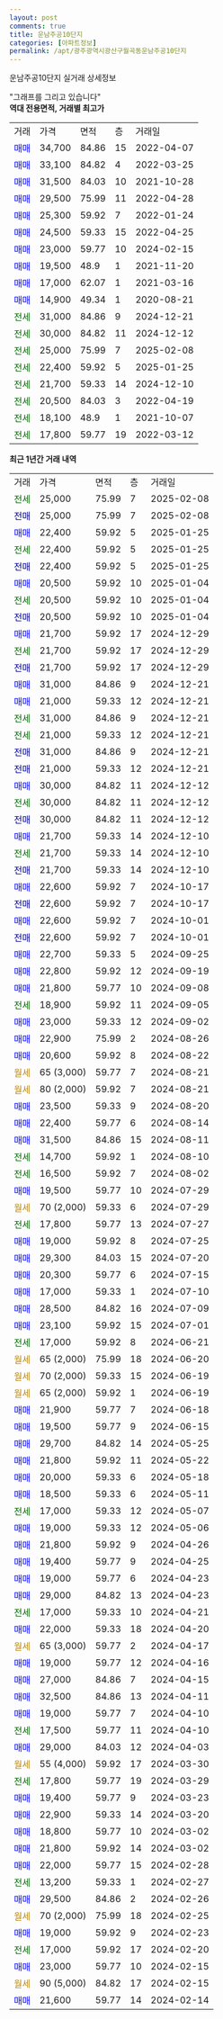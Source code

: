 ```yaml
---
layout: post
comments: true
title: 운남주공10단지
categories: [아파트정보]
permalink: /apt/광주광역시광산구월곡동운남주공10단지
---
```


운남주공10단지 실거래 상세정보

<script type="text/javascript">
  google.charts.load('current', {'packages':['line', 'corechart']});
  google.charts.setOnLoadCallback(drawChart);

  function drawChart() {
    var data = new google.visualization.DataTable();
    data.addColumn('date', '거래일');
    data.addColumn('number', "매매");
    data.addColumn('number', "전세");
    data.addColumn('number', "전매");

    data.addRows([[new Date(Date.parse("2025-02-08")), null, 25000, null], [new Date(Date.parse("2025-02-08")), null, null, 25000], [new Date(Date.parse("2025-01-25")), 22400, null, null], [new Date(Date.parse("2025-01-25")), null, 22400, null], [new Date(Date.parse("2025-01-25")), null, null, 22400], [new Date(Date.parse("2025-01-04")), 20500, null, null], [new Date(Date.parse("2025-01-04")), null, 20500, null], [new Date(Date.parse("2025-01-04")), null, null, 20500], [new Date(Date.parse("2024-12-29")), 21700, null, null], [new Date(Date.parse("2024-12-29")), null, 21700, null], [new Date(Date.parse("2024-12-29")), null, null, 21700], [new Date(Date.parse("2024-12-21")), 31000, null, null], [new Date(Date.parse("2024-12-21")), 21000, null, null], [new Date(Date.parse("2024-12-21")), null, 31000, null], [new Date(Date.parse("2024-12-21")), null, 21000, null], [new Date(Date.parse("2024-12-21")), null, null, 31000], [new Date(Date.parse("2024-12-21")), null, null, 21000], [new Date(Date.parse("2024-12-12")), 30000, null, null], [new Date(Date.parse("2024-12-12")), null, 30000, null], [new Date(Date.parse("2024-12-12")), null, null, 30000], [new Date(Date.parse("2024-12-10")), 21700, null, null], [new Date(Date.parse("2024-12-10")), null, 21700, null], [new Date(Date.parse("2024-12-10")), null, null, 21700], [new Date(Date.parse("2024-10-17")), 22600, null, null], [new Date(Date.parse("2024-10-17")), null, null, 22600], [new Date(Date.parse("2024-10-01")), 22600, null, null], [new Date(Date.parse("2024-10-01")), null, null, 22600], [new Date(Date.parse("2024-09-25")), 22700, null, null], [new Date(Date.parse("2024-09-19")), 22800, null, null], [new Date(Date.parse("2024-09-08")), 21800, null, null], [new Date(Date.parse("2024-09-05")), null, 18900, null], [new Date(Date.parse("2024-09-02")), 23000, null, null], [new Date(Date.parse("2024-08-26")), 22900, null, null], [new Date(Date.parse("2024-08-22")), 20600, null, null], [new Date(Date.parse("2024-08-21")), null, null, null], [new Date(Date.parse("2024-08-21")), null, null, null], [new Date(Date.parse("2024-08-20")), 23500, null, null], [new Date(Date.parse("2024-08-14")), 22400, null, null], [new Date(Date.parse("2024-08-11")), 31500, null, null], [new Date(Date.parse("2024-08-10")), null, 14700, null], [new Date(Date.parse("2024-08-02")), null, 16500, null], [new Date(Date.parse("2024-07-29")), 19500, null, null], [new Date(Date.parse("2024-07-29")), null, null, null], [new Date(Date.parse("2024-07-27")), null, 17800, null], [new Date(Date.parse("2024-07-25")), 19000, null, null], [new Date(Date.parse("2024-07-20")), 29300, null, null], [new Date(Date.parse("2024-07-15")), 20300, null, null], [new Date(Date.parse("2024-07-10")), 17000, null, null], [new Date(Date.parse("2024-07-09")), 28500, null, null], [new Date(Date.parse("2024-07-01")), 23100, null, null], [new Date(Date.parse("2024-06-21")), null, 17000, null], [new Date(Date.parse("2024-06-20")), null, null, null], [new Date(Date.parse("2024-06-19")), null, null, null], [new Date(Date.parse("2024-06-19")), null, null, null], [new Date(Date.parse("2024-06-18")), 21900, null, null], [new Date(Date.parse("2024-06-15")), 19500, null, null], [new Date(Date.parse("2024-05-25")), 29700, null, null], [new Date(Date.parse("2024-05-22")), 21800, null, null], [new Date(Date.parse("2024-05-18")), 20000, null, null], [new Date(Date.parse("2024-05-11")), 18500, null, null], [new Date(Date.parse("2024-05-07")), null, 17000, null], [new Date(Date.parse("2024-05-06")), 19000, null, null], [new Date(Date.parse("2024-04-26")), 21800, null, null], [new Date(Date.parse("2024-04-25")), 19400, null, null], [new Date(Date.parse("2024-04-23")), 19000, null, null], [new Date(Date.parse("2024-04-23")), 29000, null, null], [new Date(Date.parse("2024-04-21")), null, 17000, null], [new Date(Date.parse("2024-04-20")), 22000, null, null], [new Date(Date.parse("2024-04-17")), null, null, null], [new Date(Date.parse("2024-04-16")), 19000, null, null], [new Date(Date.parse("2024-04-15")), 27000, null, null], [new Date(Date.parse("2024-04-11")), 32500, null, null], [new Date(Date.parse("2024-04-10")), 19000, null, null], [new Date(Date.parse("2024-04-10")), null, 17500, null], [new Date(Date.parse("2024-04-03")), 29000, null, null], [new Date(Date.parse("2024-03-30")), null, null, null], [new Date(Date.parse("2024-03-29")), null, 17800, null], [new Date(Date.parse("2024-03-23")), 19400, null, null], [new Date(Date.parse("2024-03-20")), 22900, null, null], [new Date(Date.parse("2024-03-02")), 18800, null, null], [new Date(Date.parse("2024-03-02")), 21800, null, null], [new Date(Date.parse("2024-02-28")), 22000, null, null], [new Date(Date.parse("2024-02-27")), null, 13200, null], [new Date(Date.parse("2024-02-26")), 29500, null, null], [new Date(Date.parse("2024-02-25")), null, null, null], [new Date(Date.parse("2024-02-23")), 19000, null, null], [new Date(Date.parse("2024-02-20")), null, 17000, null], [new Date(Date.parse("2024-02-15")), 23000, null, null], [new Date(Date.parse("2024-02-15")), null, null, null], [new Date(Date.parse("2024-02-14")), 21600, null, null]]);

    var options = {
      hAxis: {
        format: 'yyyy/MM/dd'
      },    
      lineWidth: 0,
      pointsVisible: true,    
      title: '최근 1년간 유형별 실거래가 분포',
      legend: { position: 'bottom' }
    };

    var formatter = new google.visualization.NumberFormat({pattern:'###,###'} );
    formatter.format(data, 1);
    formatter.format(data, 2);
    
    setTimeout(function() {
        var chart = new google.visualization.LineChart(document.getElementById('columnchart_material'));
        chart.draw(data, (options));
        document.getElementById('loading').style.display = 'none';
    }, 200);
  }
</script>


<div id="loading" style="z-index:20; display: block; margin-left: 0px">"그래프를 그리고 있습니다"</div>
<div id="columnchart_material" style="width: 95%; margin-left: 0px; display: block"></div>
<!-- contents start -->
<b>역대 전용면적, 거래별 최고가</b>
<table class="sortable">
    <tr>
      <td>거래</td>
      <td>가격</td>
      <td>면적</td>
      <td>층</td>
      <td>거래일</td>
    </tr>
        <tr>
          <td><a style="color: blue">매매</a></td>
          <td>34,700</td>
          <td>84.86</td>
          <td>15</td>
          <td>2022-04-07</td>
        </tr>            <tr>
          <td><a style="color: blue">매매</a></td>
          <td>33,100</td>
          <td>84.82</td>
          <td>4</td>
          <td>2022-03-25</td>
        </tr>            <tr>
          <td><a style="color: blue">매매</a></td>
          <td>31,500</td>
          <td>84.03</td>
          <td>10</td>
          <td>2021-10-28</td>
        </tr>            <tr>
          <td><a style="color: blue">매매</a></td>
          <td>29,500</td>
          <td>75.99</td>
          <td>11</td>
          <td>2022-04-28</td>
        </tr>            <tr>
          <td><a style="color: blue">매매</a></td>
          <td>25,300</td>
          <td>59.92</td>
          <td>7</td>
          <td>2022-01-24</td>
        </tr>            <tr>
          <td><a style="color: blue">매매</a></td>
          <td>24,500</td>
          <td>59.33</td>
          <td>15</td>
          <td>2022-04-25</td>
        </tr>            <tr>
          <td><a style="color: blue">매매</a></td>
          <td>23,000</td>
          <td>59.77</td>
          <td>10</td>
          <td>2024-02-15</td>
        </tr>            <tr>
          <td><a style="color: blue">매매</a></td>
          <td>19,500</td>
          <td>48.9</td>
          <td>1</td>
          <td>2021-11-20</td>
        </tr>            <tr>
          <td><a style="color: blue">매매</a></td>
          <td>17,000</td>
          <td>62.07</td>
          <td>1</td>
          <td>2021-03-16</td>
        </tr>            <tr>
          <td><a style="color: blue">매매</a></td>
          <td>14,900</td>
          <td>49.34</td>
          <td>1</td>
          <td>2020-08-21</td>
        </tr>        
        <tr>
              <td><a style="color: darkgreen">전세</a></td>
              <td>31,000</td>
              <td>84.86</td>
              <td>9</td>
              <td>2024-12-21</td>
            </tr>            <tr>
              <td><a style="color: darkgreen">전세</a></td>
              <td>30,000</td>
              <td>84.82</td>
              <td>11</td>
              <td>2024-12-12</td>
            </tr>            <tr>
              <td><a style="color: darkgreen">전세</a></td>
              <td>25,000</td>
              <td>75.99</td>
              <td>7</td>
              <td>2025-02-08</td>
            </tr>            <tr>
              <td><a style="color: darkgreen">전세</a></td>
              <td>22,400</td>
              <td>59.92</td>
              <td>5</td>
              <td>2025-01-25</td>
            </tr>            <tr>
              <td><a style="color: darkgreen">전세</a></td>
              <td>21,700</td>
              <td>59.33</td>
              <td>14</td>
              <td>2024-12-10</td>
            </tr>            <tr>
              <td><a style="color: darkgreen">전세</a></td>
              <td>20,500</td>
              <td>84.03</td>
              <td>3</td>
              <td>2022-04-19</td>
            </tr>            <tr>
              <td><a style="color: darkgreen">전세</a></td>
              <td>18,100</td>
              <td>48.9</td>
              <td>1</td>
              <td>2021-10-07</td>
            </tr>            <tr>
              <td><a style="color: darkgreen">전세</a></td>
              <td>17,800</td>
              <td>59.77</td>
              <td>19</td>
              <td>2022-03-12</td>
            </tr>        
    
</table>

<b>최근 1년간 거래 내역</b>

<table class="sortable">
    <tr>
      <td>거래</td>
      <td>가격</td>
      <td>면적</td>
      <td>층</td>
      <td>거래일</td>
    </tr>
    <tr>
      <td><a style="color: darkgreen">전세</a></td>
      <td>25,000</td>
      <td>75.99</td>
      <td>7</td>
      <td>2025-02-08</td>
    </tr>          <tr>
      <td><a style="color: darkblue">전매</a></td>
      <td>25,000</td>
      <td>75.99</td>
      <td>7</td>
      <td>2025-02-08</td>
    </tr>          <tr>
      <td><a style="color: blue">매매</a></td>
      <td>22,400</td>
      <td>59.92</td>
      <td>5</td>
      <td>2025-01-25</td>
    </tr>          <tr>
      <td><a style="color: darkgreen">전세</a></td>
      <td>22,400</td>
      <td>59.92</td>
      <td>5</td>
      <td>2025-01-25</td>
    </tr>          <tr>
      <td><a style="color: darkblue">전매</a></td>
      <td>22,400</td>
      <td>59.92</td>
      <td>5</td>
      <td>2025-01-25</td>
    </tr>          <tr>
      <td><a style="color: blue">매매</a></td>
      <td>20,500</td>
      <td>59.92</td>
      <td>10</td>
      <td>2025-01-04</td>
    </tr>          <tr>
      <td><a style="color: darkgreen">전세</a></td>
      <td>20,500</td>
      <td>59.92</td>
      <td>10</td>
      <td>2025-01-04</td>
    </tr>          <tr>
      <td><a style="color: darkblue">전매</a></td>
      <td>20,500</td>
      <td>59.92</td>
      <td>10</td>
      <td>2025-01-04</td>
    </tr>          <tr>
      <td><a style="color: blue">매매</a></td>
      <td>21,700</td>
      <td>59.92</td>
      <td>17</td>
      <td>2024-12-29</td>
    </tr>          <tr>
      <td><a style="color: darkgreen">전세</a></td>
      <td>21,700</td>
      <td>59.92</td>
      <td>17</td>
      <td>2024-12-29</td>
    </tr>          <tr>
      <td><a style="color: darkblue">전매</a></td>
      <td>21,700</td>
      <td>59.92</td>
      <td>17</td>
      <td>2024-12-29</td>
    </tr>          <tr>
      <td><a style="color: blue">매매</a></td>
      <td>31,000</td>
      <td>84.86</td>
      <td>9</td>
      <td>2024-12-21</td>
    </tr>          <tr>
      <td><a style="color: blue">매매</a></td>
      <td>21,000</td>
      <td>59.33</td>
      <td>12</td>
      <td>2024-12-21</td>
    </tr>          <tr>
      <td><a style="color: darkgreen">전세</a></td>
      <td>31,000</td>
      <td>84.86</td>
      <td>9</td>
      <td>2024-12-21</td>
    </tr>          <tr>
      <td><a style="color: darkgreen">전세</a></td>
      <td>21,000</td>
      <td>59.33</td>
      <td>12</td>
      <td>2024-12-21</td>
    </tr>          <tr>
      <td><a style="color: darkblue">전매</a></td>
      <td>31,000</td>
      <td>84.86</td>
      <td>9</td>
      <td>2024-12-21</td>
    </tr>          <tr>
      <td><a style="color: darkblue">전매</a></td>
      <td>21,000</td>
      <td>59.33</td>
      <td>12</td>
      <td>2024-12-21</td>
    </tr>          <tr>
      <td><a style="color: blue">매매</a></td>
      <td>30,000</td>
      <td>84.82</td>
      <td>11</td>
      <td>2024-12-12</td>
    </tr>          <tr>
      <td><a style="color: darkgreen">전세</a></td>
      <td>30,000</td>
      <td>84.82</td>
      <td>11</td>
      <td>2024-12-12</td>
    </tr>          <tr>
      <td><a style="color: darkblue">전매</a></td>
      <td>30,000</td>
      <td>84.82</td>
      <td>11</td>
      <td>2024-12-12</td>
    </tr>          <tr>
      <td><a style="color: blue">매매</a></td>
      <td>21,700</td>
      <td>59.33</td>
      <td>14</td>
      <td>2024-12-10</td>
    </tr>          <tr>
      <td><a style="color: darkgreen">전세</a></td>
      <td>21,700</td>
      <td>59.33</td>
      <td>14</td>
      <td>2024-12-10</td>
    </tr>          <tr>
      <td><a style="color: darkblue">전매</a></td>
      <td>21,700</td>
      <td>59.33</td>
      <td>14</td>
      <td>2024-12-10</td>
    </tr>          <tr>
      <td><a style="color: blue">매매</a></td>
      <td>22,600</td>
      <td>59.92</td>
      <td>7</td>
      <td>2024-10-17</td>
    </tr>          <tr>
      <td><a style="color: darkblue">전매</a></td>
      <td>22,600</td>
      <td>59.92</td>
      <td>7</td>
      <td>2024-10-17</td>
    </tr>          <tr>
      <td><a style="color: blue">매매</a></td>
      <td>22,600</td>
      <td>59.92</td>
      <td>7</td>
      <td>2024-10-01</td>
    </tr>          <tr>
      <td><a style="color: darkblue">전매</a></td>
      <td>22,600</td>
      <td>59.92</td>
      <td>7</td>
      <td>2024-10-01</td>
    </tr>          <tr>
      <td><a style="color: blue">매매</a></td>
      <td>22,700</td>
      <td>59.33</td>
      <td>5</td>
      <td>2024-09-25</td>
    </tr>          <tr>
      <td><a style="color: blue">매매</a></td>
      <td>22,800</td>
      <td>59.92</td>
      <td>12</td>
      <td>2024-09-19</td>
    </tr>          <tr>
      <td><a style="color: blue">매매</a></td>
      <td>21,800</td>
      <td>59.77</td>
      <td>10</td>
      <td>2024-09-08</td>
    </tr>          <tr>
      <td><a style="color: darkgreen">전세</a></td>
      <td>18,900</td>
      <td>59.92</td>
      <td>11</td>
      <td>2024-09-05</td>
    </tr>          <tr>
      <td><a style="color: blue">매매</a></td>
      <td>23,000</td>
      <td>59.33</td>
      <td>12</td>
      <td>2024-09-02</td>
    </tr>          <tr>
      <td><a style="color: blue">매매</a></td>
      <td>22,900</td>
      <td>75.99</td>
      <td>2</td>
      <td>2024-08-26</td>
    </tr>          <tr>
      <td><a style="color: blue">매매</a></td>
      <td>20,600</td>
      <td>59.92</td>
      <td>8</td>
      <td>2024-08-22</td>
    </tr>          <tr>
      <td><a style="color: darkgoldenrod">월세</a></td>
      <td>65 (3,000)</td>
      <td>59.77</td>
      <td>7</td>
      <td>2024-08-21</td>
    </tr>          <tr>
      <td><a style="color: darkgoldenrod">월세</a></td>
      <td>80 (2,000)</td>
      <td>59.92</td>
      <td>7</td>
      <td>2024-08-21</td>
    </tr>          <tr>
      <td><a style="color: blue">매매</a></td>
      <td>23,500</td>
      <td>59.33</td>
      <td>9</td>
      <td>2024-08-20</td>
    </tr>          <tr>
      <td><a style="color: blue">매매</a></td>
      <td>22,400</td>
      <td>59.77</td>
      <td>6</td>
      <td>2024-08-14</td>
    </tr>          <tr>
      <td><a style="color: blue">매매</a></td>
      <td>31,500</td>
      <td>84.86</td>
      <td>15</td>
      <td>2024-08-11</td>
    </tr>          <tr>
      <td><a style="color: darkgreen">전세</a></td>
      <td>14,700</td>
      <td>59.92</td>
      <td>1</td>
      <td>2024-08-10</td>
    </tr>          <tr>
      <td><a style="color: darkgreen">전세</a></td>
      <td>16,500</td>
      <td>59.92</td>
      <td>7</td>
      <td>2024-08-02</td>
    </tr>          <tr>
      <td><a style="color: blue">매매</a></td>
      <td>19,500</td>
      <td>59.77</td>
      <td>10</td>
      <td>2024-07-29</td>
    </tr>          <tr>
      <td><a style="color: darkgoldenrod">월세</a></td>
      <td>70 (2,000)</td>
      <td>59.33</td>
      <td>6</td>
      <td>2024-07-29</td>
    </tr>          <tr>
      <td><a style="color: darkgreen">전세</a></td>
      <td>17,800</td>
      <td>59.77</td>
      <td>13</td>
      <td>2024-07-27</td>
    </tr>          <tr>
      <td><a style="color: blue">매매</a></td>
      <td>19,000</td>
      <td>59.92</td>
      <td>8</td>
      <td>2024-07-25</td>
    </tr>          <tr>
      <td><a style="color: blue">매매</a></td>
      <td>29,300</td>
      <td>84.03</td>
      <td>15</td>
      <td>2024-07-20</td>
    </tr>          <tr>
      <td><a style="color: blue">매매</a></td>
      <td>20,300</td>
      <td>59.77</td>
      <td>6</td>
      <td>2024-07-15</td>
    </tr>          <tr>
      <td><a style="color: blue">매매</a></td>
      <td>17,000</td>
      <td>59.33</td>
      <td>1</td>
      <td>2024-07-10</td>
    </tr>          <tr>
      <td><a style="color: blue">매매</a></td>
      <td>28,500</td>
      <td>84.82</td>
      <td>16</td>
      <td>2024-07-09</td>
    </tr>          <tr>
      <td><a style="color: blue">매매</a></td>
      <td>23,100</td>
      <td>59.92</td>
      <td>15</td>
      <td>2024-07-01</td>
    </tr>          <tr>
      <td><a style="color: darkgreen">전세</a></td>
      <td>17,000</td>
      <td>59.92</td>
      <td>8</td>
      <td>2024-06-21</td>
    </tr>          <tr>
      <td><a style="color: darkgoldenrod">월세</a></td>
      <td>65 (2,000)</td>
      <td>75.99</td>
      <td>18</td>
      <td>2024-06-20</td>
    </tr>          <tr>
      <td><a style="color: darkgoldenrod">월세</a></td>
      <td>70 (2,000)</td>
      <td>59.33</td>
      <td>15</td>
      <td>2024-06-19</td>
    </tr>          <tr>
      <td><a style="color: darkgoldenrod">월세</a></td>
      <td>65 (2,000)</td>
      <td>59.92</td>
      <td>1</td>
      <td>2024-06-19</td>
    </tr>          <tr>
      <td><a style="color: blue">매매</a></td>
      <td>21,900</td>
      <td>59.77</td>
      <td>7</td>
      <td>2024-06-18</td>
    </tr>          <tr>
      <td><a style="color: blue">매매</a></td>
      <td>19,500</td>
      <td>59.77</td>
      <td>9</td>
      <td>2024-06-15</td>
    </tr>          <tr>
      <td><a style="color: blue">매매</a></td>
      <td>29,700</td>
      <td>84.82</td>
      <td>14</td>
      <td>2024-05-25</td>
    </tr>          <tr>
      <td><a style="color: blue">매매</a></td>
      <td>21,800</td>
      <td>59.92</td>
      <td>11</td>
      <td>2024-05-22</td>
    </tr>          <tr>
      <td><a style="color: blue">매매</a></td>
      <td>20,000</td>
      <td>59.33</td>
      <td>6</td>
      <td>2024-05-18</td>
    </tr>          <tr>
      <td><a style="color: blue">매매</a></td>
      <td>18,500</td>
      <td>59.33</td>
      <td>6</td>
      <td>2024-05-11</td>
    </tr>          <tr>
      <td><a style="color: darkgreen">전세</a></td>
      <td>17,000</td>
      <td>59.33</td>
      <td>12</td>
      <td>2024-05-07</td>
    </tr>          <tr>
      <td><a style="color: blue">매매</a></td>
      <td>19,000</td>
      <td>59.33</td>
      <td>12</td>
      <td>2024-05-06</td>
    </tr>          <tr>
      <td><a style="color: blue">매매</a></td>
      <td>21,800</td>
      <td>59.92</td>
      <td>9</td>
      <td>2024-04-26</td>
    </tr>          <tr>
      <td><a style="color: blue">매매</a></td>
      <td>19,400</td>
      <td>59.77</td>
      <td>9</td>
      <td>2024-04-25</td>
    </tr>          <tr>
      <td><a style="color: blue">매매</a></td>
      <td>19,000</td>
      <td>59.77</td>
      <td>6</td>
      <td>2024-04-23</td>
    </tr>          <tr>
      <td><a style="color: blue">매매</a></td>
      <td>29,000</td>
      <td>84.82</td>
      <td>13</td>
      <td>2024-04-23</td>
    </tr>          <tr>
      <td><a style="color: darkgreen">전세</a></td>
      <td>17,000</td>
      <td>59.33</td>
      <td>10</td>
      <td>2024-04-21</td>
    </tr>          <tr>
      <td><a style="color: blue">매매</a></td>
      <td>22,000</td>
      <td>59.33</td>
      <td>18</td>
      <td>2024-04-20</td>
    </tr>          <tr>
      <td><a style="color: darkgoldenrod">월세</a></td>
      <td>65 (3,000)</td>
      <td>59.77</td>
      <td>2</td>
      <td>2024-04-17</td>
    </tr>          <tr>
      <td><a style="color: blue">매매</a></td>
      <td>19,000</td>
      <td>59.77</td>
      <td>12</td>
      <td>2024-04-16</td>
    </tr>          <tr>
      <td><a style="color: blue">매매</a></td>
      <td>27,000</td>
      <td>84.86</td>
      <td>7</td>
      <td>2024-04-15</td>
    </tr>          <tr>
      <td><a style="color: blue">매매</a></td>
      <td>32,500</td>
      <td>84.86</td>
      <td>13</td>
      <td>2024-04-11</td>
    </tr>          <tr>
      <td><a style="color: blue">매매</a></td>
      <td>19,000</td>
      <td>59.77</td>
      <td>7</td>
      <td>2024-04-10</td>
    </tr>          <tr>
      <td><a style="color: darkgreen">전세</a></td>
      <td>17,500</td>
      <td>59.77</td>
      <td>11</td>
      <td>2024-04-10</td>
    </tr>          <tr>
      <td><a style="color: blue">매매</a></td>
      <td>29,000</td>
      <td>84.03</td>
      <td>12</td>
      <td>2024-04-03</td>
    </tr>          <tr>
      <td><a style="color: darkgoldenrod">월세</a></td>
      <td>55 (4,000)</td>
      <td>59.92</td>
      <td>17</td>
      <td>2024-03-30</td>
    </tr>          <tr>
      <td><a style="color: darkgreen">전세</a></td>
      <td>17,800</td>
      <td>59.77</td>
      <td>19</td>
      <td>2024-03-29</td>
    </tr>          <tr>
      <td><a style="color: blue">매매</a></td>
      <td>19,400</td>
      <td>59.77</td>
      <td>9</td>
      <td>2024-03-23</td>
    </tr>          <tr>
      <td><a style="color: blue">매매</a></td>
      <td>22,900</td>
      <td>59.33</td>
      <td>14</td>
      <td>2024-03-20</td>
    </tr>          <tr>
      <td><a style="color: blue">매매</a></td>
      <td>18,800</td>
      <td>59.77</td>
      <td>10</td>
      <td>2024-03-02</td>
    </tr>          <tr>
      <td><a style="color: blue">매매</a></td>
      <td>21,800</td>
      <td>59.92</td>
      <td>14</td>
      <td>2024-03-02</td>
    </tr>          <tr>
      <td><a style="color: blue">매매</a></td>
      <td>22,000</td>
      <td>59.77</td>
      <td>15</td>
      <td>2024-02-28</td>
    </tr>          <tr>
      <td><a style="color: darkgreen">전세</a></td>
      <td>13,200</td>
      <td>59.33</td>
      <td>1</td>
      <td>2024-02-27</td>
    </tr>          <tr>
      <td><a style="color: blue">매매</a></td>
      <td>29,500</td>
      <td>84.86</td>
      <td>2</td>
      <td>2024-02-26</td>
    </tr>          <tr>
      <td><a style="color: darkgoldenrod">월세</a></td>
      <td>70 (2,000)</td>
      <td>75.99</td>
      <td>18</td>
      <td>2024-02-25</td>
    </tr>          <tr>
      <td><a style="color: blue">매매</a></td>
      <td>19,000</td>
      <td>59.92</td>
      <td>9</td>
      <td>2024-02-23</td>
    </tr>          <tr>
      <td><a style="color: darkgreen">전세</a></td>
      <td>17,000</td>
      <td>59.92</td>
      <td>17</td>
      <td>2024-02-20</td>
    </tr>          <tr>
      <td><a style="color: blue">매매</a></td>
      <td>23,000</td>
      <td>59.77</td>
      <td>10</td>
      <td>2024-02-15</td>
    </tr>          <tr>
      <td><a style="color: darkgoldenrod">월세</a></td>
      <td>90 (5,000)</td>
      <td>84.82</td>
      <td>17</td>
      <td>2024-02-15</td>
    </tr>          <tr>
      <td><a style="color: blue">매매</a></td>
      <td>21,600</td>
      <td>59.77</td>
      <td>14</td>
      <td>2024-02-14</td>
    </tr>      </table>
<!-- contents end -->    

